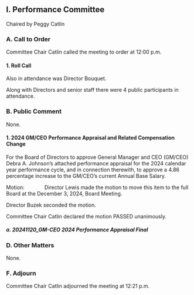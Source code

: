 ## I. Performance Committee

Chaired by Peggy Catlin

### A. Call to Order

Committee Chair Catlin called the meeting to order at 12:00 p.m.

#### 1. Roll Call

Also in attendance was Director Bouquet.

Along with Directors and senior staff there were 4 public participants in attendance.

### B. Public Comment

None.

#### 1. 2024 GM/CEO Performance Appraisal and Related Compensation Change

For the Board of Directors to approve General Manager and CEO (GM/CEO) Debra A. Johnson’s attached performance appraisal for the 2024 calendar year performance cycle, and in connection therewith, to approve a 4.86 percentage increase to the GM/CEO’s current Annual Base Salary.

Motion:              Director Lewis made the motion to move this item to the full Board at the December 3, 2024, Board Meeting.

Director Buzek seconded the motion.

Committee Chair Catlin declared the motion PASSED unanimously.

##### a. 20241120_GM-CEO 2024 Performance Appraisal Final

### D. Other Matters

None.

### F. Adjourn

Committee Chair Catlin adjourned the meeting at 12:21 p.m.